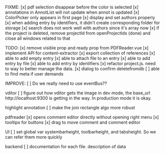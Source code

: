 FIXME:
[x] pdf selection disappear before the color is selected
[x] annotations in AnnotList will not update when annot is updated
[x] ColorPicker only appears in first page
[x] display and set authors properly
[x] when adding entry by identifiers, it didn't create corresponding folder for storage
[x] search does not work well with authors since it's array now
[x] if the project is deleted, remove projectId from openProjectIds (done) and close all windows related to that

TODO:
[x] remove visible prop and ready prop from PDFReader.vue
[x] implement API for content-extractor
[x] export collection of references
[x] able to add empty entry
[x] able to attach file to an entry
[x] able to add entry by file
[x] able to add entry by identifiers
[x] refactor project.js. need to way to better manage the data.
[x] dialog to confirm deletefromdb
[ ] able to find meta if user demands

IMPROVE:
[ ] Do we really need to use eventBus??

vditor
[ ] figure out how vditor gets the image in dev mode, the base_url http://localhost:9300 is getting in the way. In production mode it is okay.

highlight annotation
[ ] make the join rectangle algo more robust

pdfreader
[x] opens comment editor directly without opening right menu
[x] tooltips for buttons
[x] drag to move comment and comment editor

UI
[ ] set global var systembarheight, toolbarheight, and tabsheight. So we can refer them more quickly

backend
[ ] documentation for each file. description of data
